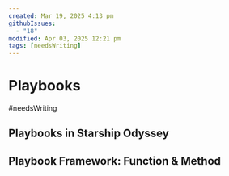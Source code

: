 ```yaml
---
created: Mar 19, 2025 4:13 pm
githubIssues:
  - "18"
modified: Apr 03, 2025 12:21 pm
tags: [needsWriting]
---
```


# Playbooks

#needsWriting 

## Playbooks in Starship Odyssey

## Playbook Framework: Function & Method